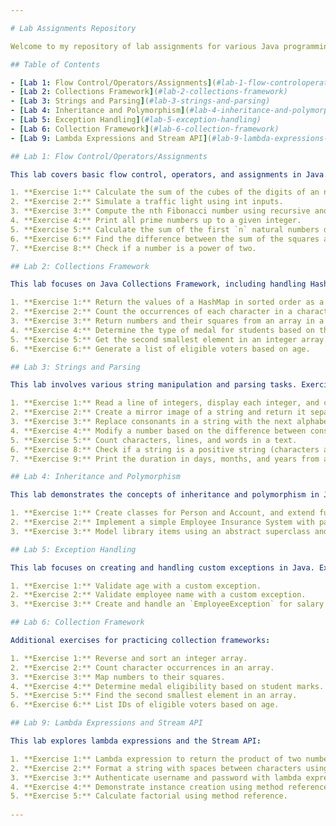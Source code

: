 ```yaml
---

# Lab Assignments Repository

Welcome to my repository of lab assignments for various Java programming exercises. This repository contains solutions for different lab exercises focusing on flow control, operators, assignments, strings, parsing, and more.

## Table of Contents

- [Lab 1: Flow Control/Operators/Assignments](#lab-1-flow-controloperatorsassignments)
- [Lab 2: Collections Framework](#lab-2-collections-framework)
- [Lab 3: Strings and Parsing](#lab-3-strings-and-parsing)
- [Lab 4: Inheritance and Polymorphism](#lab-4-inheritance-and-polymorphism)
- [Lab 5: Exception Handling](#lab-5-exception-handling)
- [Lab 6: Collection Framework](#lab-6-collection-framework)
- [Lab 9: Lambda Expressions and Stream API](#lab-9-lambda-expressions-and-stream-api)

## Lab 1: Flow Control/Operators/Assignments

This lab covers basic flow control, operators, and assignments in Java. Exercises include:

1. **Exercise 1:** Calculate the sum of the cubes of the digits of an n-digit number.
2. **Exercise 2:** Simulate a traffic light using int inputs.
3. **Exercise 3:** Compute the nth Fibonacci number using recursive and non-recursive methods.
4. **Exercise 4:** Print all prime numbers up to a given integer.
5. **Exercise 5:** Calculate the sum of the first `n` natural numbers divisible by 3 or 5.
6. **Exercise 6:** Find the difference between the sum of the squares and the square of the sum of the first `n` natural numbers.
7. **Exercise 8:** Check if a number is a power of two.

## Lab 2: Collections Framework

This lab focuses on Java Collections Framework, including handling HashMaps, Lists, and arrays. Exercises include:

1. **Exercise 1:** Return the values of a HashMap in sorted order as a List.
2. **Exercise 2:** Count the occurrences of each character in a character array.
3. **Exercise 3:** Return numbers and their squares from an array in a HashMap.
4. **Exercise 4:** Determine the type of medal for students based on their marks.
5. **Exercise 5:** Get the second smallest element in an integer array.
6. **Exercise 6:** Generate a list of eligible voters based on age.

## Lab 3: Strings and Parsing

This lab involves various string manipulation and parsing tasks. Exercises include:

1. **Exercise 1:** Read a line of integers, display each integer, and compute the sum.
2. **Exercise 2:** Create a mirror image of a string and return it separated by a pipe (`|`).
3. **Exercise 3:** Replace consonants in a string with the next alphabet.
4. **Exercise 4:** Modify a number based on the difference between consecutive digits.
5. **Exercise 5:** Count characters, lines, and words in a text.
6. **Exercise 8:** Check if a string is a positive string (characters are in alphabetical order).
7. **Exercise 9:** Print the duration in days, months, and years from a given date to the current system date.

## Lab 4: Inheritance and Polymorphism

This lab demonstrates the concepts of inheritance and polymorphism in Java. Exercises include:

1. **Exercise 1:** Create classes for Person and Account, and extend functionality with SavingsAccount and CurrentAccount. Implement account operations with specific constraints.
2. **Exercise 2:** Implement a simple Employee Insurance System with packages for employee details, services, and user interactions.
3. **Exercise 3:** Model library items using an abstract superclass and various subclasses for books, journal papers, videos, and CDs.

## Lab 5: Exception Handling

This lab focuses on creating and handling custom exceptions in Java. Exercises include:

1. **Exercise 1:** Validate age with a custom exception.
2. **Exercise 2:** Validate employee name with a custom exception.
3. **Exercise 3:** Create and handle an `EmployeeException` for salary validation.

## Lab 6: Collection Framework

Additional exercises for practicing collection frameworks:

1. **Exercise 1:** Reverse and sort an integer array.
2. **Exercise 2:** Count character occurrences in an array.
3. **Exercise 3:** Map numbers to their squares.
4. **Exercise 4:** Determine medal eligibility based on student marks.
5. **Exercise 5:** Find the second smallest element in an array.
6. **Exercise 6:** List IDs of eligible voters based on age.

## Lab 9: Lambda Expressions and Stream API

This lab explores lambda expressions and the Stream API:

1. **Exercise 1:** Lambda expression to return the product of two numbers.
2. **Exercise 2:** Format a string with spaces between characters using lambda expressions.
3. **Exercise 3:** Authenticate username and password with lambda expressions.
4. **Exercise 4:** Demonstrate instance creation using method references.
5. **Exercise 5:** Calculate factorial using method reference.
   
---
```

